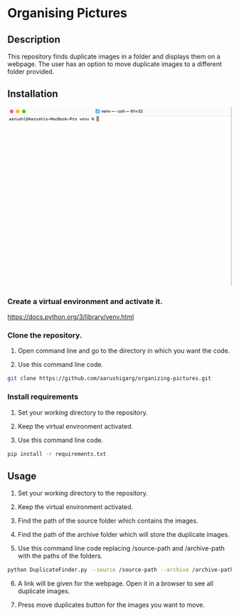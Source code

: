 # Organising Pictures

## Description
This repository finds duplicate images in a folder and displays them on a webpage. The user has an option to move duplicate images to a different folder provided.

## Installation

<img src="https://github.com/aarushigarg/organizing-pictures/blob/main/OrganizingPicturesVideo.gif" width="600" height="400"/>

### Create a virtual environment and activate it.
https://docs.python.org/3/library/venv.html

### Clone the repository.
1. Open command line and go to the directory in which you want the code.

2. Use this command line code.
```bash
git clone https://github.com/aarushigarg/organizing-pictures.git
```

### Install requirements
1. Set your working directory to the repository.

2. Keep the virtual environment activated.

3. Use this command line code.
```bash
pip install -r requirements.txt
```

## Usage
1. Set your working directory to the repository.

2. Keep the virtual environment activated.

3. Find the path of the source folder which contains the images.

4. Find the path of the archive folder which will store the duplicate images.

5. Use this command line code replacing /source-path and /archive-path with the paths of the folders.
```bash
python DuplicateFinder.py --source /source-path --archive /archive-path
```

6. A link will be given for the webpage. Open it in a browser to see all duplicate images. 

7. Press move duplicates button for the images you want to move.